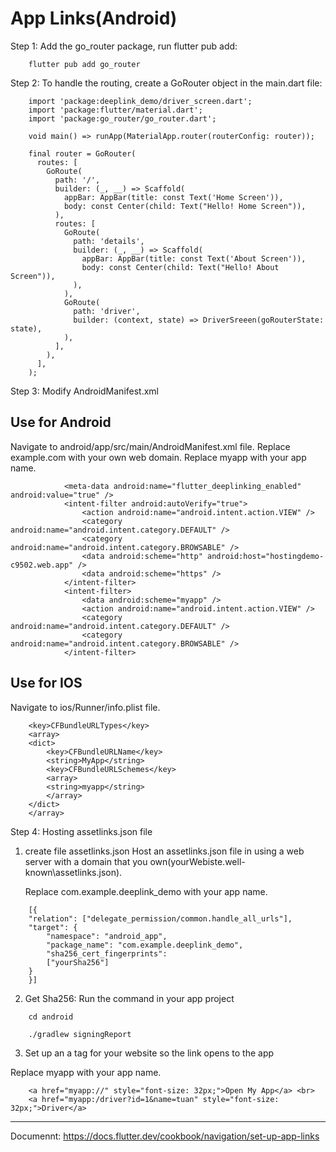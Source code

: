 # App Links(Android)

Step 1: Add the go_router package, run flutter pub add:

```
    flutter pub add go_router
```

Step 2: To handle the routing, create a GoRouter object in the main.dart file:

```
    import 'package:deeplink_demo/driver_screen.dart';
    import 'package:flutter/material.dart';
    import 'package:go_router/go_router.dart';
    
    void main() => runApp(MaterialApp.router(routerConfig: router));
    
    final router = GoRouter(
      routes: [
        GoRoute(
          path: '/',
          builder: (_, __) => Scaffold(
            appBar: AppBar(title: const Text('Home Screen')),
            body: const Center(child: Text("Hello! Home Screen")),
          ),
          routes: [
            GoRoute(
              path: 'details',
              builder: (_, __) => Scaffold(
                appBar: AppBar(title: const Text('About Screen')),
                body: const Center(child: Text("Hello! About Screen")),
              ),
            ),
            GoRoute(
              path: 'driver',
              builder: (context, state) => DriverSreeen(goRouterState: state),
            ),
          ],
        ),
      ],
    );
```

Step 3: Modify AndroidManifest.xml

## Use for Android
Navigate to android/app/src/main/AndroidManifest.xml file.
Replace example.com with your own web domain.
Replace myapp with your app name.

```
            <meta-data android:name="flutter_deeplinking_enabled" android:value="true" />
            <intent-filter android:autoVerify="true">
                <action android:name="android.intent.action.VIEW" />
                <category android:name="android.intent.category.DEFAULT" />
                <category android:name="android.intent.category.BROWSABLE" />
                <data android:scheme="http" android:host="hostingdemo-c9502.web.app" />
                <data android:scheme="https" />
            </intent-filter>
            <intent-filter>
                <data android:scheme="myapp" />
                <action android:name="android.intent.action.VIEW" />
                <category android:name="android.intent.category.DEFAULT" />
                <category android:name="android.intent.category.BROWSABLE" />
            </intent-filter>
```
## Use for IOS
Navigate to ios/Runner/info.plist file.
```
	<key>CFBundleURLTypes</key>
	<array>
	<dict>
		<key>CFBundleURLName</key>
		<string>MyApp</string>
		<key>CFBundleURLSchemes</key>
		<array>
		<string>myapp</string>
		</array>
	</dict>
	</array>	
```
Step 4: Hosting assetlinks.json file

1. create file assetlinks.json
   Host an assetlinks.json file in using a web server with a domain that you own(yourWebiste\.well-known\assetlinks.json).
   
   Replace com.example.deeplink_demo with your app name.
```
    [{
    "relation": ["delegate_permission/common.handle_all_urls"],
    "target": {
        "namespace": "android_app",
        "package_name": "com.example.deeplink_demo",
        "sha256_cert_fingerprints":
        ["yourSha256"]
    }
    }]
```

2. Get Sha256:
   Run the command in your app project

```
    cd android
```

```
    ./gradlew signingReport
```
3. Set up an a tag for your website so the link opens to the app

Replace myapp with your app name.
```
    <a href="myapp://" style="font-size: 32px;">Open My App</a> <br>
    <a href="myapp:/driver?id=1&name=tuan" style="font-size: 32px;">Driver</a>
```
----------------------------------------
Documennt:
https://docs.flutter.dev/cookbook/navigation/set-up-app-links

